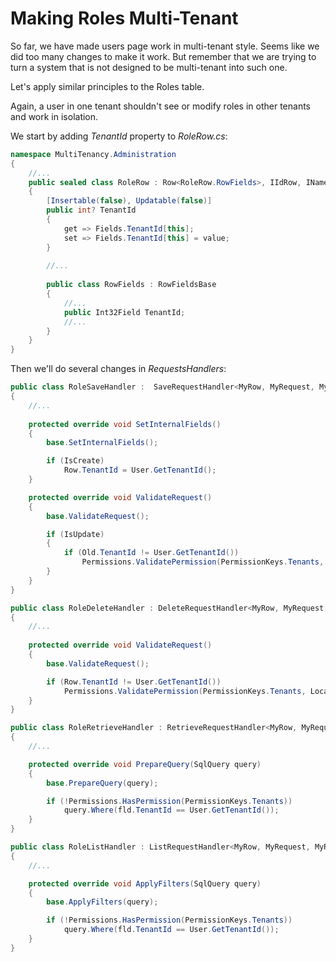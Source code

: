 # Making Roles Multi-Tenant

So far, we have made users page work in multi-tenant style. Seems like we did too many changes to make it work. But remember that we are trying to turn a system that is not designed to be multi-tenant into such one.

Let's apply similar principles to the Roles table.

Again, a user in one tenant shouldn't see or modify roles in other tenants and work in isolation.

We start by adding *TenantId* property to *RoleRow.cs*:

```csharp
namespace MultiTenancy.Administration
{
    //...
    public sealed class RoleRow : Row<RoleRow.RowFields>, IIdRow, INameRow
    {
        [Insertable(false), Updatable(false)]
        public int? TenantId
        {
            get => Fields.TenantId[this];
            set => Fields.TenantId[this] = value;
        }
        
        //...
        
        public class RowFields : RowFieldsBase
        {
            //...
            public Int32Field TenantId;
            //...
        }
    }
}
```

Then we'll do several changes in *RequestsHandlers*:

```csharp
public class RoleSaveHandler :  SaveRequestHandler<MyRow, MyRequest, MyResponse>, IRoleSaveHandler
{
    //...
    
    protected override void SetInternalFields()
    {
        base.SetInternalFields();

        if (IsCreate)
            Row.TenantId = User.GetTenantId();
    }

    protected override void ValidateRequest()
    {
        base.ValidateRequest();

        if (IsUpdate)
        {
            if (Old.TenantId != User.GetTenantId())
                Permissions.ValidatePermission(PermissionKeys.Tenants, Localizer);
        }
    }
}

public class RoleDeleteHandler : DeleteRequestHandler<MyRow, MyRequest, MyResponse>, IRoleDeleteHandler
{
    //...
    
    protected override void ValidateRequest()
    {
        base.ValidateRequest();

        if (Row.TenantId != User.GetTenantId())
            Permissions.ValidatePermission(PermissionKeys.Tenants, Localizer);
    }
}

public class RoleRetrieveHandler : RetrieveRequestHandler<MyRow, MyRequest, MyResponse>, IRoleRetrieveHandler
{
    //...

    protected override void PrepareQuery(SqlQuery query)
    {
        base.PrepareQuery(query);

        if (!Permissions.HasPermission(PermissionKeys.Tenants))
            query.Where(fld.TenantId == User.GetTenantId());
    }
}

public class RoleListHandler : ListRequestHandler<MyRow, MyRequest, MyResponse>, IRoleListHandler
{
    //...

    protected override void ApplyFilters(SqlQuery query)
    {
        base.ApplyFilters(query);

        if (!Permissions.HasPermission(PermissionKeys.Tenants))
            query.Where(fld.TenantId == User.GetTenantId());
    }
}
```

